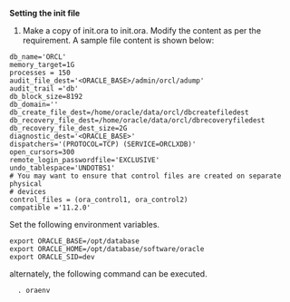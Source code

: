 **Setting the init file**

1. Make a copy of init.ora to init<database-name>.ora.
  Modify the content as per the requirement. A sample file content is shown below:

  ```
db_name='ORCL'
memory_target=1G
processes = 150
audit_file_dest='<ORACLE_BASE>/admin/orcl/adump'
audit_trail ='db'
db_block_size=8192
db_domain=''
db_create_file_dest=/home/oracle/data/orcl/dbcreatefiledest
db_recovery_file_dest=/home/oracle/data/orcl/dbrecoveryfiledest
db_recovery_file_dest_size=2G
diagnostic_dest='<ORACLE_BASE>'
dispatchers='(PROTOCOL=TCP) (SERVICE=ORCLXDB)'
open_cursors=300
remote_login_passwordfile='EXCLUSIVE'
undo_tablespace='UNDOTBS1'
# You may want to ensure that control files are created on separate physical
# devices
control_files = (ora_control1, ora_control2)
compatible ='11.2.0'
```
  
Set the following environment variables.
  
```  
export ORACLE_BASE=/opt/database
export ORACLE_HOME=/opt/database/software/oracle
export ORACLE_SID=dev
```
alternately, the following command can be executed.
```
  . oraenv
```
  

  
  
  
